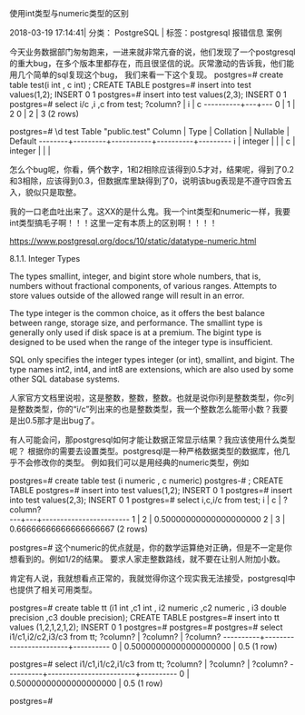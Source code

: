 
使用int类型与numeric类型的区别  

2018-03-19 17:14:41|  分类： PostgreSQL |  标签：postgresql  报错信息  案例   



今天业务数据部门匆匆跑来，一进来就非常亢奋的说，他们发现了一个postgresql的重大bug，在多个版本里都存在，而且很坚信的说。灰常激动的告诉我，他们能用几个简单的sql复现这个bug，
我们来看一下这个复现。
postgres=# create table test(i int , c int) ;
CREATE TABLE
postgres=# insert into test values(1,2);
INSERT 0 1
postgres=# insert into test values(2,3);
INSERT 0 1
postgres=# select i/c ,i ,c from test;
 ?column? | i | c
----------+---+---
        0 | 1 | 2
        0 | 2 | 3
(2 rows)

postgres=# \d test
                Table "public.test"
 Column |  Type   | Collation | Nullable | Default
--------+---------+-----------+----------+---------
 i      | integer |           |          |
 c      | integer |           |          |
 
怎么个bug呢，你看，俩个数字，1和2相除应该得到0.5才对，结果呢，得到了0.2和3相除，应该得到0.3，但数据库里缺得到了0，说明该bug表现是不遵守四舍五入，貌似只是取整。

我的一口老血吐出来了。这XX的是什么鬼。我一个int类型和numeric一样，我要int类型搞毛子啊！！！这里一定有本质上的区别啊！！！！

https://www.postgresql.org/docs/10/static/datatype-numeric.html


8.1.1. Integer Types

The types smallint, integer, and bigint store whole numbers, that is, numbers without fractional components, of various ranges. Attempts to store values outside of the allowed range will result in an error.

The type integer is the common choice, as it offers the best balance between range, storage size, and performance. The smallint type is generally only used if disk space is at a premium. The bigint type is designed to be used when the range of the integer type is insufficient.

SQL only specifies the integer types integer (or int), smallint, and bigint. The type names int2, int4, and int8 are extensions, which are also used by some other SQL database systems.


人家官方文档里说啦，这是整数，整数，整数。也就是说你i列是整数类型，你c列是整数类型，你的“i/c”列出来的也是整数类型，我一个整数怎么能带小数？我要是出0.5那才是出bug了。

有人可能会问，那postgresql如何才能让数据正常显示结果？我应该使用什么类型呢？
根据你的需要去设置类型。postgresql是一种严格数据类型的数据库，他几乎不会修改你的类型。
例如我们可以是用经典的numeric类型，例如

postgres=# create table test (i numeric , c numeric)
postgres-# ;
CREATE TABLE
postgres=# insert into test values(1,2);
INSERT 0 1
postgres=# insert into test values(2,3);
INSERT 0 1
postgres=# select i,c,i/c from test;
 i | c |        ?column?        
---+---+------------------------
 1 | 2 | 0.50000000000000000000
 2 | 3 | 0.66666666666666666667
(2 rows)

postgres=#
这个numeric的优点就是，你的数学运算绝对正确，但是不一定是你想看到的。例如1/2的结果。
要求人家走整数路线，就不要在让别人附加小数。

肯定有人说，我就想看点正常的，我就觉得你这个现实我无法接受，postgresql中也提供了相关可用类型。

postgres=# create table tt (i1 int ,c1 int , i2 numeric ,c2 numeric , i3 double precision ,c3 double precision);
CREATE TABLE
postgres=# insert into tt values (1,2,1,2,1,2);
INSERT 0 1
postgres=#
postgres=#
postgres=# select i1/c1,i2/c2,i3/c3 from tt;
 ?column? |        ?column?        | ?column?
----------+------------------------+----------
        0 | 0.50000000000000000000 |      0.5
(1 row)

postgres=# select i1/c1,i1/c2,i1/c3 from tt;
 ?column? |        ?column?        | ?column?
----------+------------------------+----------
        0 | 0.50000000000000000000 |      0.5
(1 row)

postgres=#
